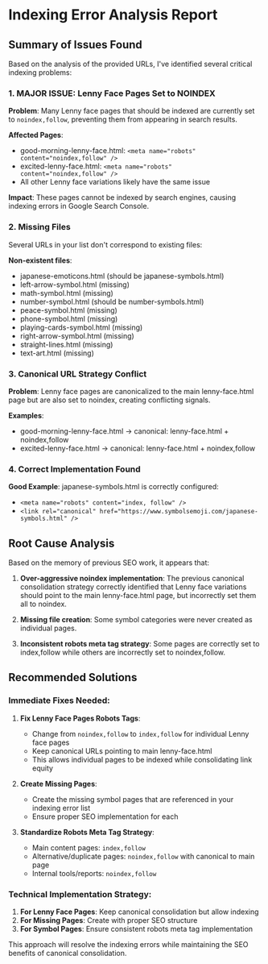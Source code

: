 # Indexing Error Analysis Report

## Summary of Issues Found

Based on the analysis of the provided URLs, I've identified several critical indexing problems:

### 1. **MAJOR ISSUE: Lenny Face Pages Set to NOINDEX**

**Problem**: Many Lenny face pages that should be indexed are currently set to `noindex,follow`, preventing them from appearing in search results.

**Affected Pages**:
- good-morning-lenny-face.html: `<meta name="robots" content="noindex,follow" />`
- excited-lenny-face.html: `<meta name="robots" content="noindex,follow" />`
- All other Lenny face variations likely have the same issue

**Impact**: These pages cannot be indexed by search engines, causing indexing errors in Google Search Console.

### 2. **Missing Files**

Several URLs in your list don't correspond to existing files:

**Non-existent files**:
- japanese-emoticons.html (should be japanese-symbols.html)
- left-arrow-symbol.html (missing)
- math-symbol.html (missing)
- number-symbol.html (should be number-symbols.html)
- peace-symbol.html (missing)
- phone-symbol.html (missing)
- playing-cards-symbol.html (missing)
- right-arrow-symbol.html (missing)
- straight-lines.html (missing)
- text-art.html (missing)

### 3. **Canonical URL Strategy Conflict**

**Problem**: Lenny face pages are canonicalized to the main lenny-face.html page but are also set to noindex, creating conflicting signals.

**Examples**:
- good-morning-lenny-face.html → canonical: lenny-face.html + noindex,follow
- excited-lenny-face.html → canonical: lenny-face.html + noindex,follow

### 4. **Correct Implementation Found**

**Good Example**: japanese-symbols.html is correctly configured:
- `<meta name="robots" content="index, follow" />`
- `<link rel="canonical" href="https://www.symbolsemoji.com/japanese-symbols.html" />`

## Root Cause Analysis

Based on the memory of previous SEO work, it appears that:

1. **Over-aggressive noindex implementation**: The previous canonical consolidation strategy correctly identified that Lenny face variations should point to the main lenny-face.html page, but incorrectly set them all to noindex.

2. **Missing file creation**: Some symbol categories were never created as individual pages.

3. **Inconsistent robots meta tag strategy**: Some pages are correctly set to index,follow while others are incorrectly set to noindex,follow.

## Recommended Solutions

### Immediate Fixes Needed:

1. **Fix Lenny Face Pages Robots Tags**:
   - Change from `noindex,follow` to `index,follow` for individual Lenny face pages
   - Keep canonical URLs pointing to main lenny-face.html
   - This allows individual pages to be indexed while consolidating link equity

2. **Create Missing Pages**:
   - Create the missing symbol pages that are referenced in your indexing error list
   - Ensure proper SEO implementation for each

3. **Standardize Robots Meta Tag Strategy**:
   - Main content pages: `index,follow`
   - Alternative/duplicate pages: `noindex,follow` with canonical to main page
   - Internal tools/reports: `noindex,follow`

### Technical Implementation Strategy:

1. **For Lenny Face Pages**: Keep canonical consolidation but allow indexing
2. **For Missing Pages**: Create with proper SEO structure
3. **For Symbol Pages**: Ensure consistent robots meta tag implementation

This approach will resolve the indexing errors while maintaining the SEO benefits of canonical consolidation.
